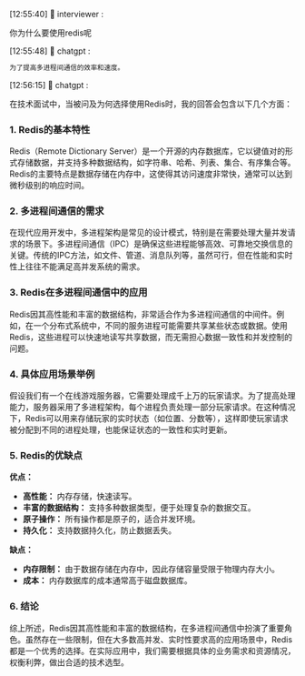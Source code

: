 [12:55:40] 🎤 interviewer : 

 你为什么要使用redis呢

[12:55:48] 🤖 chatgpt : 

 ```markdown
为了提高多进程间通信的效率和速度。
```

[12:56:15] 🤖 chatgpt : 

 在技术面试中，当被问及为何选择使用Redis时，我的回答会包含以下几个方面：

### 1. Redis的基本特性
Redis（Remote Dictionary Server）是一个开源的内存数据库，它以键值对的形式存储数据，并支持多种数据结构，如字符串、哈希、列表、集合、有序集合等。Redis的主要特点是数据存储在内存中，这使得其访问速度非常快，通常可以达到微秒级别的响应时间。

### 2. 多进程间通信的需求
在现代应用开发中，多进程架构是常见的设计模式，特别是在需要处理大量并发请求的场景下。多进程间通信（IPC）是确保这些进程能够高效、可靠地交换信息的关键。传统的IPC方法，如文件、管道、消息队列等，虽然可行，但在性能和实时性上往往不能满足高并发系统的需求。

### 3. Redis在多进程间通信中的应用
Redis因其高性能和丰富的数据结构，非常适合作为多进程间通信的中间件。例如，在一个分布式系统中，不同的服务进程可能需要共享某些状态或数据。使用Redis，这些进程可以快速地读写共享数据，而无需担心数据一致性和并发控制的问题。

### 4. 具体应用场景举例
假设我们有一个在线游戏服务器，它需要处理成千上万的玩家请求。为了提高处理能力，服务器采用了多进程架构，每个进程负责处理一部分玩家请求。在这种情况下，Redis可以用来存储玩家的实时状态（如位置、分数等），这样即使玩家请求被分配到不同的进程处理，也能保证状态的一致性和实时更新。

### 5. Redis的优缺点
**优点：**
- **高性能：** 内存存储，快速读写。
- **丰富的数据结构：** 支持多种数据类型，便于处理复杂的数据交互。
- **原子操作：** 所有操作都是原子的，适合并发环境。
- **持久化：** 支持数据持久化，防止数据丢失。

**缺点：**
- **内存限制：** 由于数据存储在内存中，因此存储容量受限于物理内存大小。
- **成本：** 内存数据库的成本通常高于磁盘数据库。

### 6. 结论
综上所述，Redis因其高性能和丰富的数据结构，在多进程间通信中扮演了重要角色。虽然存在一些限制，但在大多数高并发、实时性要求高的应用场景中，Redis都是一个优秀的选择。在实际应用中，我们需要根据具体的业务需求和资源情况，权衡利弊，做出合适的技术选型。